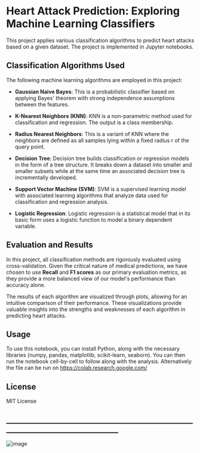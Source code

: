 # __Heart Attack Prediction: Exploring Machine Learning Classifiers__

This project applies various classification algorithms to predict heart attacks based on a given dataset. The project is implemented in Jupyter notebooks.

## Classification Algorithms Used

The following machine learning algorithms are employed in this project:

- **Gaussian Naive Bayes**: This is a probabilistic classifier based on applying Bayes' theorem with strong independence assumptions between the features.

- **K-Nearest Neighbors (KNN)**: KNN is a non-parametric method used for classification and regression. The output is a class membership.

- **Radius Nearest Neighbors**: This is a variant of KNN where the neighbors are defined as all samples lying within a fixed radius r of the query point.

- **Decision Tree**: Decision tree builds classification or regression models in the form of a tree structure. It breaks down a dataset into smaller and smaller subsets while at the same time an associated decision tree is incrementally developed.

- **Support Vector Machine (SVM)**: SVM is a supervised learning model with associated learning algorithms that analyze data used for classification and regression analysis.

- **Logistic Regression**: Logistic regression is a statistical model that in its basic form uses a logistic function to model a binary dependent variable.



## Evaluation and Results

In this project, all classification methods are rigorously evaluated using cross-validation. Given the critical nature of medical predictions, we have chosen to use **Recall** and **F1 scores** as our primary evaluation metrics, as they provide a more balanced view of our model's performance than accuracy alone.

The results of each algorithm are visualized through plots, allowing for an intuitive comparison of their performance. These visualizations provide valuable insights into the strengths and weaknesses of each algorithm in predicting heart attacks.


## Usage

To use this notebook, you can install Python, along with the necessary libraries (numpy, pandas, matplotlib, scikit-learn, seaborn). You can then run the notebook cell-by-cell to follow along with the analysis. Alternatively the file can be run on https://colab.research.google.com/



## License

MIT License

## ________________________________________________________________________________

![image](https://github.com/YosefCh/Heart-Attack-Classifiction-Methods/assets/155560788/eacedec6-52b8-4736-99cf-f28a23edd789)

